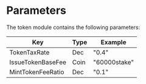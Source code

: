 <!--
order: 4
-->

# Parameters

The token module contains the following parameters:

| Key               | Type | Example      |
| ----------------- | ---- | ------------ |
| TokenTaxRate      | Dec  | "0.4"        |
| IssueTokenBaseFee | Coin | "60000stake" |
| MintTokenFeeRatio | Dec  | "0.1"        |
